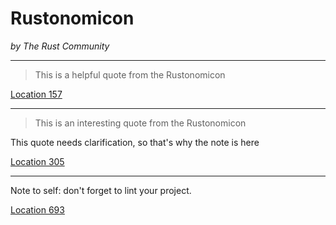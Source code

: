 # Rustonomicon

*by The Rust Community*

---
> This is a helpful quote from the Rustonomicon

[Location 157](kindle://book?action=open&asin=c3dd2fe1-0cc9-42d1-b11f-da858a10f1de&location=157)

---
> This is an interesting quote from the Rustonomicon

This quote needs clarification, so that's why the note is here

[Location 305](kindle://book?action=open&asin=c3dd2fe1-0cc9-42d1-b11f-da858a10f1de&location=305)

---
Note to self: don't forget to lint your project.

[Location 693](kindle://book?action=open&asin=c3dd2fe1-0cc9-42d1-b11f-da858a10f1de&location=693)


